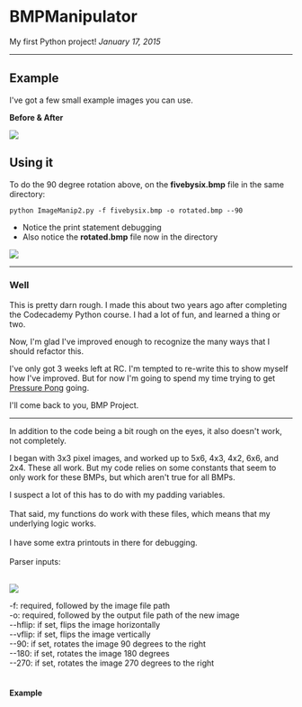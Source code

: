 # BMPManipulator
My first Python project!
*January 17, 2015*

----

## Example

I've got a few small example images you can use.

**Before & After**

<img src=http://i.imgur.com/CatMypQ.png>


## Using it

To do the 90 degree rotation above, on the **fivebysix.bmp** file in the same directory:

```
python ImageManip2.py -f fivebysix.bmp -o rotated.bmp --90
```

- Notice the print statement debugging
- Also notice the **rotated.bmp** file now in the directory

<img src=http://i.imgur.com/LogwFBy.png>

----

### Well

This is pretty darn rough. I made this about two years ago after completing the Codecademy Python course. I had a lot of fun, and learned a thing or two.

Now, I'm glad I've improved enough to recognize the many ways that I should refactor this.

I've only got 3 weeks left at RC. I'm tempted to re-write this to show myself how I've improved. But for now I'm going to spend my time trying to get [Pressure Pong](https://github.com/reeddunkle/pressure_pong) going.

I'll come back to you, BMP Project.

----





In addition to the code being a bit rough on the eyes, it also doesn't work, not completely.








I began with 3x3 pixel images, and worked up to 5x6, 4x3, 4x2, 6x6, and 2x4. These all work. But my code relies on some constants that seem to only work for these BMPs, but which aren't true for all BMPs.

I suspect a lot of this has to do with my padding variables. <br />
 <br />
That said, my functions do work with these files, which means that my underlying logic works. <br />
 <br />
I have some extra printouts in there for debugging. <br />
 <br />
Parser inputs: <br />
 <br />
 
 <img src=http://i.imgur.com/ViD0gb9.png>
 
-f: required, followed by the image file path <br />
-o: required, followed by the output file path of the new image <br />
--hflip: if set, flips the image horizontally <br />
--vflip: if set, flips the image vertically <br />
--90: if set, rotates the image 90 degrees to the right <br />
--180: if set, rotates the image 180 degrees <br />
--270: if set, rotates the image 270 degrees to the right <br />
 <br />

#### Example



